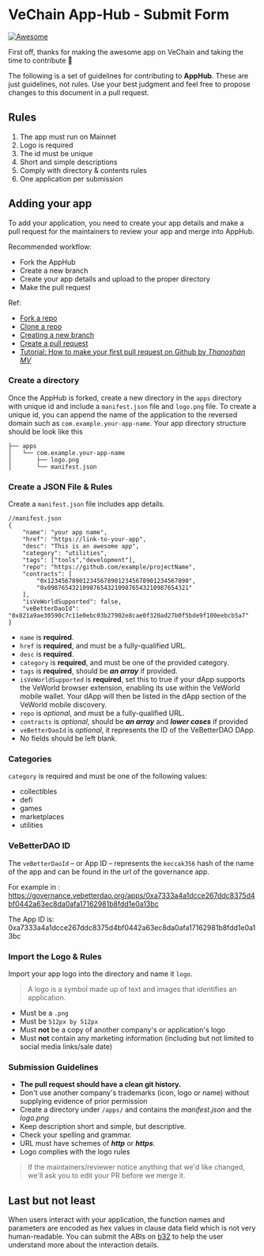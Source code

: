 # VeChain App-Hub - Submit Form

[![Awesome](https://cdn.rawgit.com/sindresorhus/awesome/d7305f38d29fed78fa85652e3a63e154dd8e8829/media/badge.svg)](https://apps.vechain.org/)

First off, thanks for making the awesome app on VeChain and taking the time to contribute 💪

The following is a set of guidelines for contributing to **AppHub**. These
are just guidelines, not rules. Use your best judgment and feel free to propose changes to this document in a pull request.

## Rules

1. The app must run on Mainnet
2. Logo is required
3. The id must be unique
4. Short and simple descriptions
5. Comply with directory & contents rules
6. One application per submission

## Adding your app

To add your application, you need to create your app details and make a pull request for the maintainers to review your app and merge into AppHub.

Recommended workflow:

- Fork the AppHub
- Create a new branch
- Create your app details and upload to the proper directory
- Make the pull request

Ref:

- [Fork a repo](https://docs.github.com/en/get-started/quickstart/fork-a-repo)
- [Clone a repo](https://docs.github.com/en/get-started/quickstart/fork-a-repo#cloning-your-forked-repository)
- [Creating a new branch](https://docs.github.com/en/pull-requests/collaborating-with-pull-requests/proposing-changes-to-your-work-with-pull-requests/creating-and-deleting-branches-within-your-repository#creating-a-branch)
- [Create a pull request](https://docs.github.com/en/pull-requests/collaborating-with-pull-requests/proposing-changes-to-your-work-with-pull-requests/creating-a-pull-request)
- [Tutorial: How to make your first pull request on Github by _Thanoshan MV_](https://www.freecodecamp.org/news/how-to-make-your-first-pull-request-on-github-3/)

### Create a directory

Once the AppHub is forked, create a new directory in the `apps` directory with unique id and include a `manifest.json` file and `logo.png` file. To create a unique id, you can append the name of the application to the reversed domain such as `com.example.your-app-name`. Your app directory structure should be look like this

```
├── apps
│   └── com.example.your-app-name
│       ├── logo.png
│       └── manifest.json
```

### Create a JSON File & Rules

Create a `manifest.json` file includes app details.

```
//manifest.json
{
    "name": "your app name",
    "href": "https://link-to-your-app",
    "desc": "This is an awesome app",
    "category": "utilities",
    "tags": ["tools","development"],
    "repo": "https://github.com/example/projectName",
    "contracts": [
        "0x1234567890123456789012345678901234567890",
        "0x0987654321098765432109876543210987654321"
    ],
    "isVeWorldSupported": false,
    "veBetterDaoId": "0x821a9ae30590c7c11e0ebc03b27902e8cae0f320ad27b0f5bde9f100eebcb5a7"
}
```

- `name` is **required**.
- `href` is **required**, and must be a fully-qualified URL.
- `desc` is **required**.
- `category` is **required**, and must be one of the provided category.
- `tags` is **required**, should be **_an array_** if provided.
- `isVeWorldSupported` is **required**, set this to true if your dApp supports the VeWorld browser extension, enabling its use within the VeWorld mobile wallet. Your dApp will then be listed in the dApp section of the VeWorld mobile discovery.
- `repo` is _optional_, and must be a fully-qualified URL.
- `contracts` is _optional_, should be **_an array_** and **_lower cases_** if provided
- `veBetterDaoId` is _optional_, it represents the ID of the VeBetterDAO DApp.
- No fields should be left blank.

### Categories

`category` is required and must be one of the following values:

- collectibles
- defi
- games
- marketplaces
- utilities

### VeBetterDAO ID

The `veBetterDaoId` – or App ID – represents the `keccak356` hash of the name of the app and can be found in the url of the governance app.

For example in :
https://governance.vebetterdao.org/apps/0xa7333a4a1dcce267ddc8375d4bf0442a63ec8da0afa17162981b8fdd1e0a13bc

The App ID is:
0xa7333a4a1dcce267ddc8375d4bf0442a63ec8da0afa17162981b8fdd1e0a13bc

### Import the Logo & Rules

Import your app logo into the directory and name it `logo`.

> A logo is a symbol made up of text and images that identifies an application.

- Must be a `.png`
- Must be `512px by 512px`
- Must **not** be a copy of another company's or application's logo
- Must **not** contain any marketing information (including but not limited to social media links/sale date)

### Submission Guidelines

- **The pull request should have a clean git history.**
- Don't use another company's trademarks (icon, logo or name) without supplying evidence of prior permission
- Create a directory under `/apps/` and contains the _manifest.json_ and the _logo.png_
- Keep description short and simple, but descriptive.
- Check your spelling and grammar.
- URL must have schemes of **_http_** or **_https_**.
- Logo complies with the logo rules

> If the maintainers/reviewer notice anything that we'd like changed, we'll ask you to edit your PR before we merge it.

## Last but not least

When users interact with your application, the function names and parameters are encoded as hex values in clause data field which is not very human-readable. You can submit the ABIs on [b32](https://github.com/vechain/b32) to help the user understand more about the interaction details.
